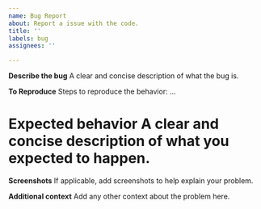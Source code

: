 ```yaml
---
name: Bug Report
about: Report a issue with the code.
title: ''
labels: bug
assignees: ''

---
```


**Describe the bug**
A clear and concise description of what the bug is.

**To Reproduce**
Steps to reproduce the behavior:
...

**Expected behavior**
A clear and concise description of what you expected to happen.
=
**Screenshots**
If applicable, add screenshots to help explain your problem.

**Additional context**
Add any other context about the problem here.
